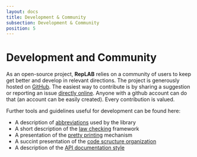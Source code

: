 ```yaml
---
layout: docs
title: Development & Community
subsection: Development & Community
position: 5
---
```


# Development and Community

As an open-source project, **RepLAB** relies on a community of users to keep get better and develop in relevant directions. The project is generously hosted on [GitHub](https://www.github.com/replab/replab). The easiest way to contribute is by sharing a suggestion or reporting an issue [directly online](https://www.github.com/replab/replab/issues/new). Anyone with a github account can do that (an account can be easily created). Every contribution is valued.

Further tools and guidelines useful for development can be found here:

 - A description of [abbreviations](abbreviations.html) used by the library
 - A short description of the [law checking](../publish/LawChecks.html) framework
 - A presentation of the [pretty printing](../publish/PrettyPrinting.html) mechanism
 - A succint presentation of the [code scructure organization](organization.html)
 - A description of the [API documentation style](api_documentation_style.html)
